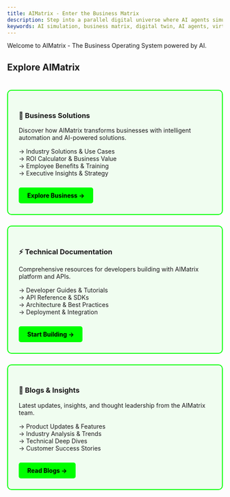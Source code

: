 ```yaml
---
title: AIMatrix - Enter the Business Matrix
description: Step into a parallel digital universe where AI agents simulate, optimize, and transform your business reality
keywords: AI simulation, business matrix, digital twin, AI agents, virtual business world, autonomous systems, predictive simulation, business transformation
---
```


Welcome to AIMatrix - The Business Operating System powered by AI.

## Explore AIMatrix

<div style="display: grid; grid-template-columns: repeat(auto-fit, minmax(300px, 1fr)); gap: 25px; margin: 40px 0;">
  
  <div style="border: 2px solid #00ff00; padding: 25px; border-radius: 10px; background: rgba(0, 255, 0, 0.05);">
    <h3>💼 Business Solutions</h3>
    <p>Discover how AIMatrix transforms businesses with intelligent automation and AI-powered solutions.</p>
    <ul style="list-style: none; padding: 0; margin: 15px 0;">
      <li>→ Industry Solutions & Use Cases</li>
      <li>→ ROI Calculator & Business Value</li>
      <li>→ Employee Benefits & Training</li>
      <li>→ Executive Insights & Strategy</li>
    </ul>
    <a href="/business/" style="display: inline-block; padding: 10px 20px; background: #00ff00; color: #000; text-decoration: none; border-radius: 5px; font-weight: bold; margin-top: 10px;">
      Explore Business →
    </a>
  </div>

  <div style="border: 2px solid #00ff00; padding: 25px; border-radius: 10px; background: rgba(0, 255, 0, 0.05);">
    <h3>⚡ Technical Documentation</h3>
    <p>Comprehensive resources for developers building with AIMatrix platform and APIs.</p>
    <ul style="list-style: none; padding: 0; margin: 15px 0;">
      <li>→ Developer Guides & Tutorials</li>
      <li>→ API Reference & SDKs</li>
      <li>→ Architecture & Best Practices</li>
      <li>→ Deployment & Integration</li>
    </ul>
    <a href="/technical/" style="display: inline-block; padding: 10px 20px; background: #00ff00; color: #000; text-decoration: none; border-radius: 5px; font-weight: bold; margin-top: 10px;">
      Start Building →
    </a>
  </div>

  <div style="border: 2px solid #00ff00; padding: 25px; border-radius: 10px; background: rgba(0, 255, 0, 0.05);">
    <h3>📝 Blogs & Insights</h3>
    <p>Latest updates, insights, and thought leadership from the AIMatrix team.</p>
    <ul style="list-style: none; padding: 0; margin: 15px 0;">
      <li>→ Product Updates & Features</li>
      <li>→ Industry Analysis & Trends</li>
      <li>→ Technical Deep Dives</li>
      <li>→ Customer Success Stories</li>
    </ul>
    <a href="/blogs/" style="display: inline-block; padding: 10px 20px; background: #00ff00; color: #000; text-decoration: none; border-radius: 5px; font-weight: bold; margin-top: 10px;">
      Read Blogs →
    </a>
  </div>

</div>